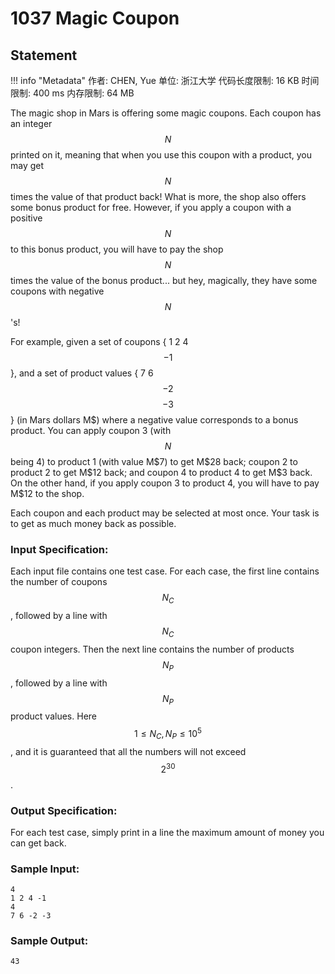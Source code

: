 
# 1037 Magic Coupon

## Statement

!!! info "Metadata"
    作者: CHEN, Yue
    单位: 浙江大学
    代码长度限制: 16 KB
    时间限制: 400 ms
    内存限制: 64 MB

The magic shop in Mars is offering some magic coupons. Each coupon has an integer $$N$$ printed on it, meaning that when you use this coupon with a product, you may get $$N$$ times the value of that product back! What is more, the shop also offers some bonus product for free. However, if you apply a coupon with a positive $$N$$ to this bonus product, you will have to pay the shop $$N$$ times the value of the bonus product... but hey, magically, they have some coupons with negative $$N$$'s!

For example, given a set of coupons { 1 2 4 $$-1$$ }, and a set of product values { 7 6 $$-2$$ $$-3$$ } (in Mars dollars M\$) where a negative value corresponds to a bonus product. You can apply coupon 3 (with $$N$$ being 4) to product 1 (with value M\$7) to get M\$28 back; coupon 2 to product 2 to get M\$12 back; and coupon 4 to product 4 to get M\$3 back. On the other hand, if you apply coupon 3 to product 4, you will have to pay M\$12 to the shop.

Each coupon and each product may be selected at most once. Your task is to get as much money back as possible.

### Input Specification:

Each input file contains one test case. For each case, the first line contains the number of coupons $$N_C$$, followed by a line with $$N_C$$ coupon integers. Then the next line contains the number of products $$N_P$$, followed by a line with $$N_P$$ product values. Here $$1\le N_C, N_P \le 10^5$$, and it is guaranteed that all the numbers will not exceed $$2^{30}$$.

### Output Specification:

For each test case, simply print in a line the maximum amount of money you can get back.

### Sample Input:
```plaintext
4
1 2 4 -1
4
7 6 -2 -3
```

### Sample Output:
```plaintext
43
```


